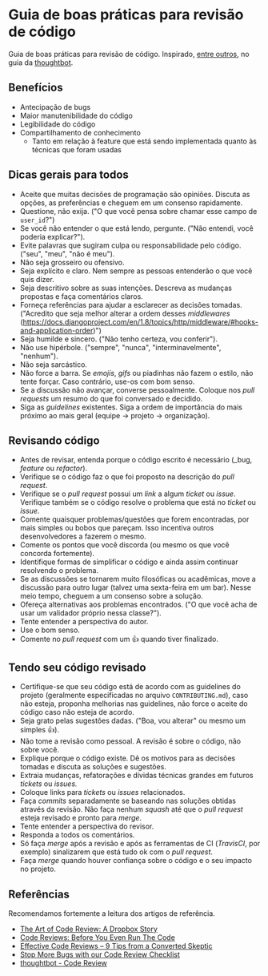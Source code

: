 # Guia de boas práticas para revisão de código

Guia de boas práticas para revisão de código. Inspirado, [entre outros](#referências), no guia da [thoughtbot](https://github.com/thoughtbot/guides/blob/master/code-review/README.md).

## Benefícios

- Antecipação de bugs
- Maior manutenibilidade do código
- Legibilidade do código
- Compartilhamento de conhecimento
  - Tanto em relação à feature que está sendo implementada quanto às técnicas que foram usadas

## Dicas gerais para todos

- Aceite que muitas decisões de programação são opiniões. Discuta as opções, as preferências e cheguem em um consenso rapidamente.
- Questione, não exija. ("O que você pensa sobre chamar esse campo de `user_id`?")
- Se você não entender o que está lendo, pergunte. ("Não entendi, você poderia explicar?").
- Evite palavras que sugiram culpa ou responsabilidade pelo código. ("seu", "meu", "não é meu").
- Não seja grosseiro ou ofensivo.
- Seja explícito e claro. Nem sempre as pessoas entenderão o que você quis dizer.
- Seja descritivo sobre as suas intenções. Descreva as mudanças propostas e faça comentários claros.
- Forneça referências para ajudar a esclarecer as decisões tomadas. ("Acredito que seja melhor alterar a ordem desses _middlewares_ (https://docs.djangoproject.com/en/1.8/topics/http/middleware/#hooks-and-application-order)")
- Seja humilde e sincero. ("Não tenho certeza, vou conferir").
- Não use hipérbole. ("sempre", "nunca", "interminavelmente", "nenhum").
- Não seja sarcástico.
- Não force a barra. Se _emojis_, _gifs_ ou piadinhas não fazem o estilo, não tente forçar. Caso contrário, use-os com bom senso.
- Se a discussão não avançar, converse pessoalmente. Coloque nos _pull requests_ um resumo do que foi conversado e decidido.
- Siga as _guidelines_ existentes. Siga a ordem de importância do mais próximo ao mais geral (equipe -> projeto -> organização).

## Revisando código

- Antes de revisar, entenda porque o código escrito é necessário (_bug, _feature_ ou _refactor_).
- Verifique se o código faz o que foi proposto na descrição do _pull request_.
- Verifique se o _pull request_ possui um _link_ a algum _ticket_ ou _issue_. Verifique também se o código resolve o problema que está no _ticket_ ou _issue_.
- Comente quaisquer problemas/questões que forem encontradas, por mais simples ou bobos que pareçam. Isso incentiva outros desenvolvedores a fazerem o mesmo.
- Comente os pontos que você discorda (ou mesmo os que você concorda fortemente).
- Identifique formas de simplificar o código e ainda assim continuar resolvendo o problema.
- Se as discussões se tornarem muito filosóficas ou acadêmicas, move a discussão para outro lugar (talvez uma sexta-feira em um bar). Nesse meio tempo, cheguem a um consenso sobre a solução.
- Ofereça alternativas aos problemas encontrados. ("O que você acha de usar um validador próprio nessa classe?").
- Tente entender a perspectiva do autor.
- Use o bom senso.
- Comente no _pull request_ com um :thumbsup: quando tiver finalizado.

## Tendo seu código revisado

- Certifique-se que seu código está de acordo com as guidelines do projeto (geralmente especificadas no arquivo `CONTRIBUTING.md`), caso não esteja, proponha melhorias nas guidelines, não force o aceite do código caso não esteja de acordo.
- Seja grato pelas sugestões dadas. ("Boa, vou alterar" ou mesmo um simples :thumbsup:).
- Não tome a revisão como pessoal. A revisão é sobre o código, não sobre você.
- Explique porque o código existe. Dê os motivos para as decisões tomadas e discuta as soluções e sugestões.
- Extraia mudanças, refatorações e dívidas técnicas grandes em futuros _tickets_ ou _issues._
- Coloque links para _tickets_ ou _issues_ relacionados.
- Faça _commits_ separadamente se baseando nas soluções obtidas através da revisão. Não faça nenhum _squash_ até que o _pull request_ esteja revisado e pronto para _merge_.
- Tente entender a perspectiva do revisor.
- Responda a todos os comentários.
- Só faça _merge_ após a revisão e após as ferramentas de CI (_TravisCI_, por exemplo) sinalizarem que está tudo ok com o _pull request_.
- Faça _merge_ quando houver confiança sobre o código e o seu impacto no projeto.

## Referências

Recomendamos fortemente a leitura dos artigos de referência.

- [The Art of Code Review: A Dropbox Story](http://www.objc.io/issues/22-scale/dropbox/)
- [Code Reviews: Before You Even Run The Code](http://www.lornajane.net/posts/2015/code-reviews-before-you-even-run-the-code)
- [Effective Code Reviews – 9 Tips from a Converted Skeptic](http://blog.fogcreek.com/effective-code-reviews-9-tips-from-a-converted-skeptic/)
- [Stop More Bugs with our Code Review Checklist](http://blog.fogcreek.com/increase-defect-detection-with-our-code-review-checklist-example/)
- [thoughtbot - Code Review](https://github.com/thoughtbot/guides/blob/master/code-review/README.md)
